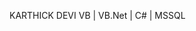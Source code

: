 KARTHICK DEVI 
VB | VB.Net | C# | MSSQL
<!---
KarthickDevi/KarthickDevi is a ✨ special ✨ repository because its `README.md` (this file) appears on your GitHub profile.
You can click the Preview link to take a look at your changes.
--->
